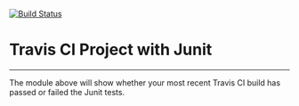 [![Build Status](https://travis-ci.org/jesskwok/new_repo.svg?branch=master)](https://travis-ci.org/jesskwok/new_repo)
# Travis CI Project with Junit
----------
The module above will show whether your most recent Travis CI
build has passed or failed the Junit tests. 
